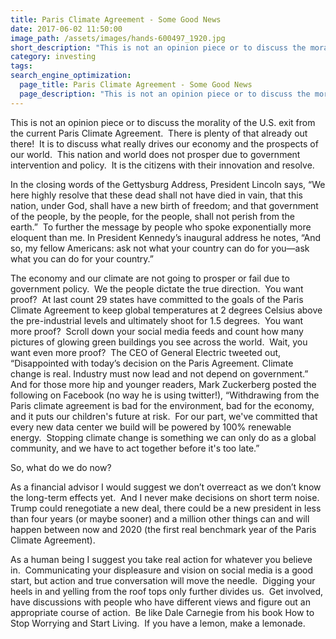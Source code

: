```yaml
---
title: Paris Climate Agreement - Some Good News
date: 2017-06-02 11:50:00
image_path: /assets/images/hands-600497_1920.jpg
short_description: "This is not an opinion piece or to discuss the morality of the U.S. exit from the current Paris Climate Agreement.\_ There is plenty of that already out there!\_ It is to discuss what really drives our economy and the prospects of our world."
category: investing
tags:
search_engine_optimization:
  page_title: Paris Climate Agreement - Some Good News
  page_description: "This is not an opinion piece or to discuss the morality of the U.S. exit from the current Paris Climate Agreement.\_ There is plenty of that already out there!\_ It is to discuss what really drives our economy and the prospects of our world.\_ This nation and world does not prosper due to government intervention and policy.\_ It is the citizens with their innovation and resolve."
---
```



This is not an opinion piece or to discuss the morality of the U.S. exit from the current Paris Climate Agreement.&nbsp; There is plenty of that already out there!&nbsp; It is to discuss what really drives our economy and the prospects of our world.&nbsp; This nation and world does not prosper due to government intervention and policy.&nbsp; It is the citizens with their innovation and resolve.&nbsp; &nbsp;&nbsp;

In the closing words of the Gettysburg Address, President Lincoln says, “We here highly resolve that these dead shall not have died in vain, that this nation, under God, shall have a new birth of freedom; and that government of the people, by the people, for the people, shall not perish from the earth.”&nbsp; To further the message by people who spoke exponentially more eloquent than me. In President Kennedy’s inaugural address he notes, “And so, my fellow Americans: ask not what your country can do for you—ask what you can do for your country.”

The economy and our climate are not going to prosper or fail due to government policy.&nbsp; We the people dictate the true direction.&nbsp; You want proof?&nbsp; At last count 29 states have committed to the goals of the Paris Climate Agreement to keep global temperatures at 2 degrees Celsius above the pre-industrial levels and ultimately shoot for 1.5 degrees.&nbsp; You want more proof?&nbsp; Scroll down your social media feeds and count how many pictures of glowing green buildings you see across the world.&nbsp; Wait, you want even more proof?&nbsp; The CEO of General Electric tweeted out, “Disappointed with today’s decision on the Paris Agreement. Climate change is real. Industry must now lead and not depend on government.”&nbsp; And for those more hip and younger readers, Mark Zuckerberg posted the following on Facebook (no way he is using twitter!), “Withdrawing from the Paris climate agreement is bad for the environment, bad for the economy, and it puts our children's future at risk.&nbsp; For our part, we've committed that every new data center we build will be powered by 100% renewable energy.&nbsp; Stopping climate change is something we can only do as a global community, and we have to act together before it's too late.”

So, what do we do now?&nbsp;

As a financial advisor I would suggest we don’t overreact as we don’t know the long-term effects yet.&nbsp; And I never make decisions on short term noise.&nbsp; Trump could renegotiate a new deal, there could be a new president in less than four years (or maybe sooner) and a million other things can and will happen between now and 2020 (the first real benchmark year of the Paris Climate Agreement).

As a human being I suggest you take real action for whatever you believe in.&nbsp; Communicating your displeasure and vision on social media is a good start, but action and true conversation will move the needle.&nbsp; Digging your heels in and yelling from the roof tops only further divides us.&nbsp; Get involved, have discussions with people who have different views and figure out an appropriate course of action.&nbsp; Be like Dale Carnegie from his book How to Stop Worrying and Start Living.&nbsp; If you have a lemon, make a lemonade.